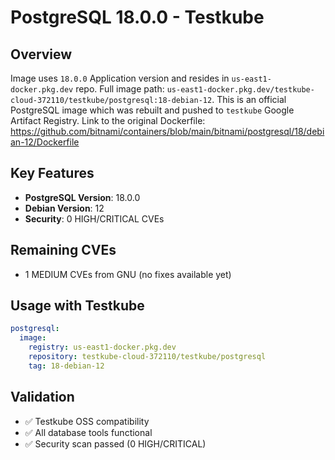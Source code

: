 # PostgreSQL 18.0.0 - Testkube

## Overview
Image uses `18.0.0` Application version and resides in `us-east1-docker.pkg.dev` repo. Full image path: `us-east1-docker.pkg.dev/testkube-cloud-372110/testkube/postgresql:18-debian-12`.
This is an official PostgreSQL image which was rebuilt and pushed to `testkube` Google Artifact Registry. Link to the original Dockerfile: https://github.com/bitnami/containers/blob/main/bitnami/postgresql/18/debian-12/Dockerfile

## Key Features
- **PostgreSQL Version**: 18.0.0
- **Debian Version**: 12
- **Security**: 0 HIGH/CRITICAL CVEs

## Remaining CVEs
- 1 MEDIUM CVEs from GNU (no fixes available yet)

## Usage with Testkube
```yaml
postgresql:
  image:
    registry: us-east1-docker.pkg.dev
    repository: testkube-cloud-372110/testkube/postgresql
    tag: 18-debian-12
```

## Validation
- ✅ Testkube OSS compatibility
- ✅ All database tools functional
- ✅ Security scan passed (0 HIGH/CRITICAL)

